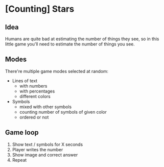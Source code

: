 # [Counting] Stars

## Idea

Humans are quite bad at estimating the number of things they see, so in this little game you'll need to estimate the number of things you see.

## Modes

There're multiple game modes selected at random: 

- Lines of text
  - with numbers
  - with percentages
  - different colors 
- Symbols
  - mixed with other symbols
  - counting number of symbols of given color
  - ordered or not


## Game loop

1. Show text / symbols for X seconds
2. Player writes the number
3. Show image and correct answer
4. Repeat


